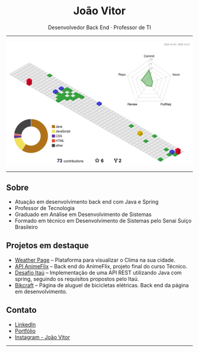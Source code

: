 <h1 align="center">João Vitor</h1>

<p align="center">
  Desenvolvedor Back End · Professor de TI
</p>

---

![](./profile-3d-contrib/profile-gitblock.svg)

---

## Sobre

- Atuação em desenvolvimento back end com Java e Spring
- Professor de Tecnologia 
- Graduado em Análise em Desenvolvimento de Sistemas
- Formado em técnico em Desenvolvimento de Sistemas pelo Senai Suíço Brasileiro

## Projetos em destaque

- [Weather Page](https://weatherpageapi.vercel.app/) – Plataforma para visualizar o Clima na sua cidade.
- [API AnimeFlix](https://github.com/JoaoVGomees/APICompleta) – Back end do AnimeFlix, projeto final do curso Técnico.
- [Desafio Itaú](https://github.com/JoaoVGomees/desafio-backend-itau) – Implementação de uma API REST utilizando Java com spring, seguindo os requisitos propostos pelo Itaú.
- [Bikcraft](https://joaovgomees.github.io/bikcraft/) – Página de aluguel de bicicletas elétricas. Back end da página em desenvolvimento.

## Contato

- [LinkedIn](https://www.linkedin.com/in/joaovgomees/)
- [Portfólio](https://joaovgomees.vercel.app/)
- [Instagram - João Vitor](https://www.instagram.com/__joao78)

---
